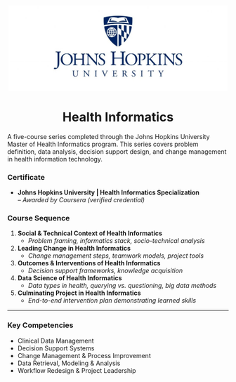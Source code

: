 <p align="center">
  <img 
    src="https://github.com/sobcza11/Health-Informatics-JH/blob/main/_supporting/johns_hops.jpg" 
    alt="Johns Hopkins Logo"
    width="500"
  />
</p>


<h1 align="center">Health Informatics</h1>



A five-course series completed through the Johns Hopkins University Master of Health Informatics program. This series covers problem definition, data analysis, decision support design, and change management in health information technology.



### Certificate

- **Johns Hopkins University | Health Informatics Specialization**  
  – <i>Awarded by Coursera (verified credential)</i>



### Course Sequence

1. **Social & Technical Context of Health Informatics**  
   - <i>Problem framing, informatics stack, socio-technical analysis</i>  
2. **Leading Change in Health Informatics**  
   - <i>Change management steps, teamwork models, project tools</i> 
3. **Outcomes & Interventions of Health Informatics**  
   - <i>Decision support frameworks, knowledge acquisition</i>
4. **Data Science of Health Informatics**  
   - <i>Data types in health, querying vs. questioning, big data methods</i>
5. **Culminating Project in Health Informatics**  
   - <i>End-to-end intervention plan demonstrating learned skills</i>

---

### Key Competencies

- Clinical Data Management  
- Decision Support Systems  
- Change Management & Process Improvement  
- Data Retrieval, Modeling & Analysis  
- Workflow Redesign & Project Leadership  



